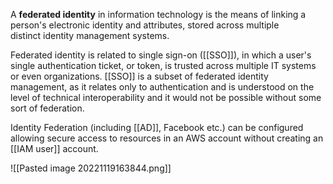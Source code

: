 A **federated identity** in information technology is the means of linking a person's electronic identity and attributes, stored across multiple distinct identity management systems.

Federated identity is related to single sign-on ([[SSO]]), in which a user's single authentication ticket, or token, is trusted across multiple IT systems or even organizations. [[SSO]] is a subset of federated identity management, as it relates only to authentication and is understood on the level of technical interoperability and it would not be possible without some sort of federation.

Identity Federation (including [[AD]], Facebook etc.) can be configured allowing secure access to resources in an AWS account without creating an [[IAM user]] account.

![[Pasted image 20221119163844.png]]